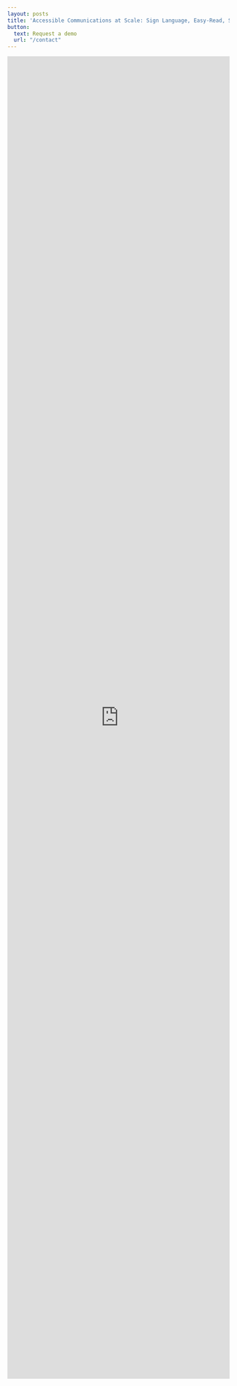 ```yaml
---
layout: posts
title: 'Accessible Communications at Scale: Sign Language, Easy-Read, Spoken Word, International Languages'
button: 
  text: Request a demo
  url: "/contact"
---
```

<iframe src='https://outlook.office365.com/owa/calendar/Reach4millionextracustomers@accesstowords.co.uk/bookings/' width='100%' height='3000' scrolling='no' style='border:0'></iframe>